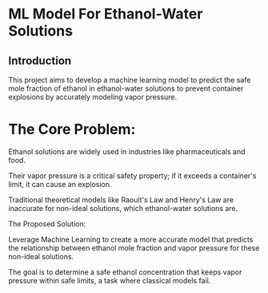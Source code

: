# ML Model For Ethanol-Water Solutions

## Introduction

This project aims to develop a machine learning model to predict the safe mole fraction of ethanol in ethanol-water solutions to prevent container explosions by accurately modeling vapor pressure.

# The Core Problem:

Ethanol solutions are widely used in industries like pharmaceuticals and food.

Their vapor pressure is a critical safety property; if it exceeds a container's limit, it can cause an explosion.

Traditional theoretical models like Raoult's Law and Henry's Law are inaccurate for non-ideal solutions, which ethanol-water solutions are.

The Proposed Solution:

Leverage Machine Learning to create a more accurate model that predicts the relationship between ethanol mole fraction and vapor pressure for these non-ideal solutions.

The goal is to determine a safe ethanol concentration that keeps vapor pressure within safe limits, a task where classical models fail.
